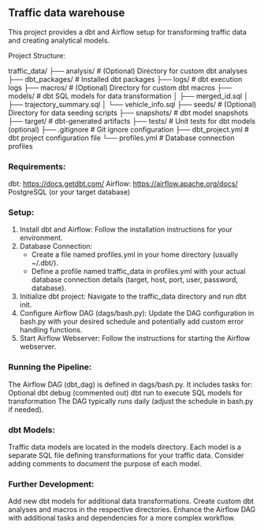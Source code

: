 ## Traffic data warehouse

This project provides a dbt and Airflow setup for transforming traffic data and creating analytical models.

Project Structure:

traffic_data/
├── analysis/       # (Optional) Directory for custom dbt analyses
├── dbt_packages/  # Installed dbt packages
├── logs/           # dbt execution logs
├── macros/         # (Optional) Directory for custom dbt macros
├── models/         # dbt SQL models for data transformation
│   ├── merged_id.sql
│   ├── trajectory_summary.sql
│   └── vehicle_info.sql
├── seeds/          # (Optional) Directory for data seeding scripts
├── snapshots/      # dbt model snapshots
├── target/         # dbt-generated artifacts
├── tests/          # Unit tests for dbt models (optional)
├── .gitignore      # Git ignore configuration
├── dbt_project.yml  # dbt project configuration file
└── profiles.yml    # Database connection profiles

### Requirements:

dbt: https://docs.getdbt.com/
Airflow: https://airflow.apache.org/docs/
PostgreSQL (or your target database)


### Setup:

1. Install dbt and Airflow: Follow the installation instructions for your environment.
2. Database Connection:
    - Create a file named profiles.yml in your home directory (usually ~/.dbt/).
    - Define a profile named traffic_data in profiles.yml with your actual database connection details (target, host, port, user, password, database).
3. Initialize dbt project: Navigate to the traffic_data directory and run dbt init.
4. Configure Airflow DAG (dags/bash.py): Update the DAG configuration in bash.py with your desired schedule and potentially add custom error handling functions.
5. Start Airflow Webserver: Follow the instructions for starting the Airflow webserver.

### Running the Pipeline:

The Airflow DAG (dbt_dag) is defined in dags/bash.py. It includes tasks for:
Optional dbt debug (commented out)
dbt run to execute SQL models for transformation
The DAG typically runs daily (adjust the schedule in bash.py if needed).


### dbt Models:

Traffic data models are located in the models directory.
Each model is a separate SQL file defining transformations for your traffic data.
Consider adding comments to document the purpose of each model.

### Further Development:

Add new dbt models for additional data transformations.
Create custom dbt analyses and macros in the respective directories.
Enhance the Airflow DAG with additional tasks and dependencies for a more complex workflow.
